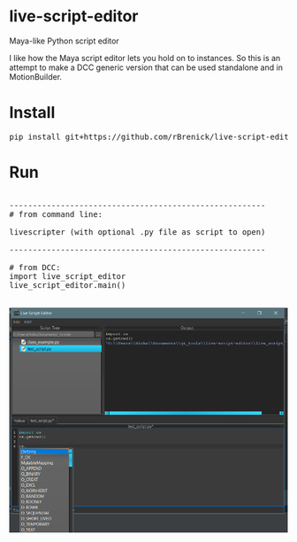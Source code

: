 # live-script-editor
Maya-like Python script editor

I like how the Maya script editor lets you hold on to instances. So this is an attempt to make a DCC generic version that can be used standalone and in MotionBuilder.

# Install
<pre>
pip install git+https://github.com/rBrenick/live-script-editor
</pre>

# Run
<pre>

-------------------------------------------------------
# from command line:

livescripter (with optional .py file as script to open)

-------------------------------------------------------

# from DCC:
import live_script_editor
live_script_editor.main()

</pre>

![tool screenshot](docs/tool_screenshot.png)
